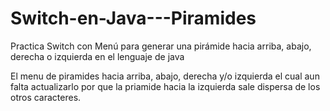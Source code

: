 # Switch-en-Java---Piramides
Practica Switch con Menú para generar una pirámide hacia arriba, abajo, derecha o izquierda en el lenguaje de java

El menu de piramides hacia arriba, abajo, derecha y/o izquierda el cual aun falta actualizarlo por que la priamide hacia la izquierda
sale dispersa de los otros caracteres.
